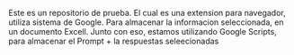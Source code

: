 Este es un repositorio de prueba.
El cual es una extension para navegador, utiliza sistema de Google.
Para almacenar la informacion seleccionada, en un documento Excell.
Junto con eso, estamos utilizando Google Scripts, para almacenar el Prompt + la respuestas seleecionadas
